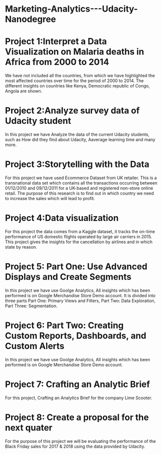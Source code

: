 # Marketing-Analytics---Udacity-Nanodegree


# Project 1:Interpret a Data Visualization on Malaria deaths in Africa from 2000 to 2014

We have not included all the countries, from which we have highlighted the most affected countries over time for the period of 2000 to 2014. The different insights on countries like Kenya, Democratic republic of Congo, Angola are shown.

# Project 2:Analyze survey data of Udacity student

In this project we have Analyze the data of the current Udacity students, such as How did they find about Udacity, Aaverage learning time and many more.

# Project 3:Storytelling with the Data

For this project we have used Ecommerce Dataset from UK retailer. This is a transnational data set which contains all the transactions occurring between 01/12/2010 and 09/12/2011 for a UK-based and registered non-store online retail. The purpose of this research is to find out in which country we need to increase the sales which will lead to profit.

# Project 4:Data visualization

For this project the data comes from a Kaggle dataset, it tracks the on-time performance of US domestic flights operated by large air carriers in 2015. This project gives the insights for the cancellation by airlines and in which state by reason.

# Project 5: Part One: Use Advanced Displays and Create Segments

In this project we have use Goolge Analytics, All insights which has been performed is on Google Merchandise Store Demo account. It is divided into three parts Part One: Primary Views and Filters, Part Two: Data Exploration, Part Three: Segmentation.

# Project 6: Part Two: Creating Custom Reports, Dashboards, and Custom Alerts

In this project we have use Goolge Analytics, All insights which has been performed is on Google Merchandise Store Demo account.

# Project 7: Crafting an Analytic Brief

For this project, Crafting an Analytics Brief for the company Lime Scooter.

# Project 8: Create a proposal for the next quater

For the purpose of this project we will be evaluating the performance of the Black Friday sales for 2017 & 2018 using the data provided by Udacity.
